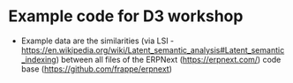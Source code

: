 # Example code for D3 workshop

* Example data are the similarities (via LSI - https://en.wikipedia.org/wiki/Latent_semantic_analysis#Latent_semantic_indexing) between all files 
 of the ERPNext (https://erpnext.com/) code base (https://github.com/frappe/erpnext)